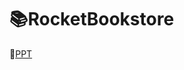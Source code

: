 # 📚RocketBookstore

🔗[PPT](https://www.figma.com/slides/iXaJEzT6wkLR1JjSfueb6t/Rocket-Bookstore?node-id=1-900&t=t5Ox4t66Id1iyKcL-1)
